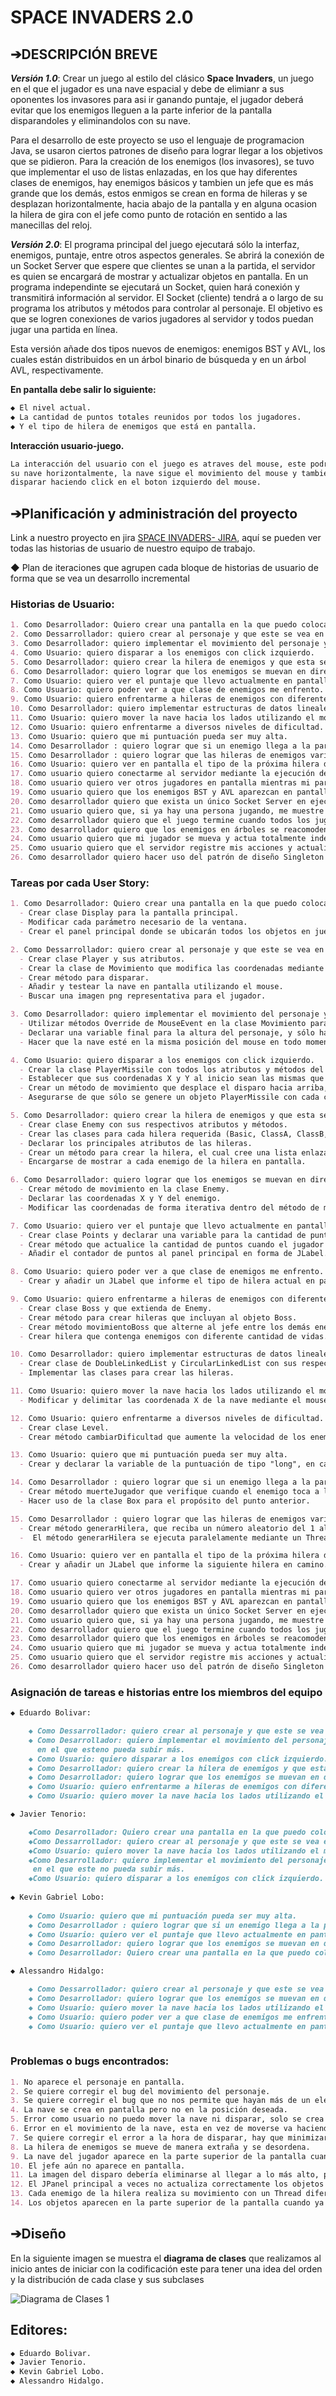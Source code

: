 # SPACE INVADERS 2.0

## ➔DESCRIPCIÓN BREVE
**_Versión 1.0_**: Crear un juego al estilo del clásico **Space Invaders**, un juego en el que el jugador es una nave espacial y debe de elimianr a sus oponentes los  invasores para asi ir ganando puntaje, el jugador deberá evitar que los enemigos lleguen a la parte inferior de la pantalla disparandoles y eliminandolos con su nave. 

Para el desarrollo de este proyecto se uso el lenguaje de programacion Java, se usaron ciertos patrones de diseño para lograr llegar a los objetivos que se pidieron.
Para la creación de los enemigos (los invasores), se tuvo que implementar el uso de listas enlazadas, en los que hay diferentes clases de enemigos, hay enemigos básicos y tambien un jefe que es más grande que los demás, estos enmigos se crean en forma de hileras y se desplazan horizontalmente, hacia abajo de la pantalla y en alguna ocasion la hilera de gira con el jefe como punto de rotación en sentido a las manecillas del reloj.

**_Versión 2.0_**: El programa principal del juego ejecutará sólo la interfaz, enemigos, puntaje, entre otros aspectos generales. Se abrirá la conexión de un Socket Server que espere que clientes se unan a la partida, el servidor es quien se encargará de mostrar y actualizar objetos en pantalla. En un programa independinte se ejecutará un Socket, quien hará conexión y transmitirá información al servidor. El Socket (cliente) tendrá a o largo de su programa los atributos y métodos para controlar al personaje. El objetivo es que se logren conexiones de varios jugadores al servidor y todos puedan jugar una partida en línea.

Esta versión añade dos tipos nuevos de enemigos: enemigos BST y AVL, los cuales están distribuidos en un árbol binario de búsqueda y en un árbol AVL, respectivamente. 

**En pantalla debe salir lo siguiente:**
```markdown
◆ El nivel actual.
◆ La cantidad de puntos totales reunidos por todos los jugadores.
◆ Y el tipo de hilera de enemigos que está en pantalla.
```
**Interacción usuario-juego.**
```markdown
La interacción del usuario con el juego es atraves del mouse, este podrá desplazar
su nave horizontalmente, la nave sigue el movimiento del mouse y tambien podrá 
disparar haciendo click en el boton izquierdo del mouse.
```

## ➔Planificación y administración del proyecto
Link a nuestro proyecto en jira [SPACE INVADERS- JIRA](https://algoritms-and-data-structures-project1.atlassian.net/jira/your-work), aquí se pueden ver todas las historias de usuario de nuestro equipo de trabajo.

◆ Plan de iteraciones que agrupen cada bloque de historias de usuario de forma
  que se vea un desarrollo incremental


### Historias de Usuario:
```markdown
1. Como Desarrollador: Quiero crear una pantalla en la que puedo colocar los demás componentes del juego.
2. Como Dessarrollador: quiero crear al personaje y que este se vea en la pantalla.
3. Como Desarrollador: quiero implementar el movimiento del personaje y delimitar un limite de altura en el que esteno pueda subir más.
4. Como Usuario: quiero disparar a los enemigos con click izquierdo.
5. Como Desarrollador: quiero crear la hilera de enemigos y que esta se despliegue en la pantalla.
6. Como Desarrollador: quiero lograr que los enemigos se muevan en dirección vertical y horizontal.
7. Como Usuario: quiero ver el puntaje que llevo actualmente en pantalla.
8. Como Usuario: quiero poder ver a que clase de enemigos me enfrento.
9. Como Usuario: quiero enfrentarme a hileras de enemigos con diferentes características.
10. Como Desarrollador: quiero implementar estructuras de datos lineales en mi programa.
11. Como Usuario: quiero mover la nave hacia los lados utilizando el mouse.
12. Como Usuario: quiero enfrentarme a diversos niveles de dificultad.
13. Como Usuario: quiero que mi puntuación pueda ser muy alta.
14. Como Desarrollador : quiero lograr que si un enemigo llega a la parte inferior de la pantalla el jugador pierda.
15. Como Desarrollador : quiero lograr que las hileras de enemigos varíen aleatoriamente.
16. Como Usuario: quiero ver en pantalla el tipo de la próxima hilera de enemigos en salir.
17. Como usuario quiero conectarme al servidor mediante la ejecución de un socket.
18. Como usuario quiero ver otros jugadores en pantalla mientras mi partida está en curso.
19. Como usuario quiero que los enemigos BST y AVL aparezcan en pantalla acomodados al estilo de un árbol.
20. Como desarrollador quiero que exista un único Socket Server en ejecución para todos los clientes.
21. Como usuario quiero que, si ya hay una persona jugando, me muestre la nave y el puntaje actual justo al ingresar al juego.
22. Como desarrollador quiero que el juego termine cuando todos los jugadores hayan sido eliminados.
23. Como desarrollador quiero que los enemigos en árboles se reacomoden siguiendo las reglas de los mismos, al eliminarlos.
24. Como usuario quiero que mi jugador se mueva y actua totalmente independiente de las de los demás jugadores.
25. Como usuario quiero que el servidor registre mis acciones y actualice la interfaz con la acción realizada para todos los jugadores.
26. Como desarrollador quiero hacer uso del patrón de diseño Singleton para instanciar únicamente un servidor en la ejecución del programa.  
```


### Tareas por cada User Story:
```markdown
1. Como Desarrollador: Quiero crear una pantalla en la que puedo colocar los demás componentes del juego:
  - Crear clase Display para la pantalla principal.
  - Modificar cada parámetro necesario de la ventana.
  - Crear el panel principal donde se ubicarán todos los objetos en juego.

2. Como Dessarrollador: quiero crear al personaje y que este se vea en la pantalla.
  - Crear clase Player y sus atributos.
  - Crear la clase de Movimiento que modifica las coordenadas mediante MouseEvent.
  - Crear método para disparar.
  - Añadir y testear la nave en pantalla utilizando el mouse.
  - Buscar una imagen png representativa para el jugador.

3. Como Desarrollador: quiero implementar el movimiento del personaje y delimitar un limite de altura en el que este no pueda subir más.
  - Utilizar métodos Override de MouseEvent en la clase Movimiento para mover al personaje.
  - Declarar una variable final para la altura del personaje, y sólo hacer modificable su coordenada x.
  - Hacer que la nave esté en la misma posición del mouse en todo momento. 

4. Como Usuario: quiero disparar a los enemigos con click izquierdo.
  - Crear la clase PlayerMissile con todos los atributos y métodos del disparo.
  - Establecer que sus coordenadas X y Y al inicio sean las mismas que las del jugador.
  - Crear un método de movimiento que desplace el disparo hacia arriba, modificando su coordenada Y.
  - Asegurarse de que sólo se genere un objeto PlayerMissile con cada click, ni más ni menos. 

5. Como Desarrollador: quiero crear la hilera de enemigos y que esta se despliegue en la pantalla.
  - Crear clase Enemy con sus respectivos atributos y métodos.
  - Crear las clases para cada hilera requerida (Basic, ClassA, ClassB, ClassC, ClassD, ClassE).
  - Declarar los principales atributos de las hileras.
  - Crear un método para crear la hilera, el cual cree una lista enlazada y añada a los enemigos.
  - Encargarse de mostrar a cada enemigo de la hilera en pantalla.

6. Como Desarrollador: quiero lograr que los enemigos se muevan en dirección vertical y horizontal.
  - Crear método de movimiento en la clase Enemy.
  - Declarar las coordenadas X y Y del enemigo.
  - Modificar las coordenadas de forma iterativa dentro del método de movimiento, verificando los límites de la pantalla.

7. Como Usuario: quiero ver el puntaje que llevo actualmente en pantalla.
  - Crear clase Points y declarar una variable para la cantidad de puntos.
  - Crear método que actualice la cantidad de puntos cuando el jugador derrote a un enemigo.
  - Añadir el contador de puntos al panel principal en forma de JLabel.

8. Como Usuario: quiero poder ver a que clase de enemigos me enfrento.
  - Crear y añadir un JLabel que informe el tipo de hilera actual en pantalla.

9. Como Usuario: quiero enfrentarme a hileras de enemigos con diferentes características.
  - Crear clase Boss y que extienda de Enemy.
  - Crear método para crear hileras que incluyan al objeto Boss.
  - Crear método movimientoBoss que alterne al jefe entre los demás enemigos.
  - Crear hilera que contenga enemigos con diferente cantidad de vidas.

10. Como Desarrollador: quiero implementar estructuras de datos lineales en mi programa.
  - Crear clase de DoubleLinkedList y CircularLinkedList con sus respectivos nodos.
  - Implementar las clases para crear las hileras.

11. Como Usuario: quiero mover la nave hacia los lados utilizando el mouse.
  - Modificar y delimitar las coordenada X de la nave mediante el mouse.

12. Como Usuario: quiero enfrentarme a diversos niveles de dificultad.
  - Crear clase Level.
  - Crear método cambiarDificultad que aumente la velocidad de los enemigos luego de un tiempo.

13. Como Usuario: quiero que mi puntuación pueda ser muy alta.
  - Crear y declarar la variable de la puntuación de tipo "long", en caso de que el jugador realice muchos puntos.

14. Como Desarrollador : quiero lograr que si un enemigo llega a la parte inferior de la pantalla el jugador pierda.
  - Crear método muerteJugador que verifique cuando el enemigo toca a la nave, y este automáticamente cierre el juego.
  - Hacer uso de la clase Box para el propósito del punto anterior.

15. Como Desarrollador : quiero lograr que las hileras de enemigos varíen aleatoriamente.
  - Crear método generarHilera, que reciba un número aleatorio del 1 al 6, cada número asignado a un tipo de hilera.
  -  El método generarHilera se ejecuta paralelamente mediante un Thread.

16. Como Usuario: quiero ver en pantalla el tipo de la próxima hilera de enemigos en salir.
  - Crear y añadir un JLabel que informe la siguiente hilera en camino.

17. Como usuario quiero conectarme al servidor mediante la ejecución de un socket.
18. Como usuario quiero ver otros jugadores en pantalla mientras mi partida está en curso.
19. Como usuario quiero que los enemigos BST y AVL aparezcan en pantalla acomodados al estilo de un árbol.
20. Como desarrollador quiero que exista un único Socket Server en ejecución para todos los clientes.
21. Como usuario quiero que, si ya hay una persona jugando, me muestre la nave y el puntaje actual justo al ingresar al juego.
22. Como desarrollador quiero que el juego termine cuando todos los jugadores hayan sido eliminados.
23. Como desarrollador quiero que los enemigos en árboles se reacomoden siguiendo las reglas de los mismos, al eliminarlos.
24. Como usuario quiero que mi jugador se mueva y actua totalmente independiente de las de los demás jugadores.
25. Como usuario quiero que el servidor registre mis acciones y actualice la interfaz con la acción realizada para todos los jugadores.
26. Como desarrollador quiero hacer uso del patrón de diseño Singleton para instanciar únicamente un servidor en la ejecución del programa. 
```

### Asignación de tareas e historias entre los miembros del equipo
```markdown
◆ Eduardo Bolivar:

    ◆ Como Dessarrollador: quiero crear al personaje y que este se vea en la pantalla.
    ◆ Como Desarrollador: quiero implementar el movimiento del personaje y delimitar un limite de altura
      en el que esteno pueda subir más.
    ◆ Como Usuario: quiero disparar a los enemigos con click izquierdo.
    ◆ Como Desarrollador: quiero crear la hilera de enemigos y que esta se despliegue en la pantalla.
    ◆ Como Desarrollador: quiero lograr que los enemigos se muevan en dirección vertical y horizontal.
    ◆ Como Usuario: quiero enfrentarme a hileras de enemigos con diferentes características.
    ◆ Como Usuario: quiero mover la nave hacia los lados utilizando el mouse.

◆ Javier Tenorio:

    ◆Como Desarrollador: Quiero crear una pantalla en la que puedo colocar los demás componentes del juego.
    ◆Como Dessarrollador: quiero crear al personaje y que este se vea en la pantalla.
    ◆Como Usuario: quiero mover la nave hacia los lados utilizando el mouse.
    ◆Como Desarrollador: quiero implementar el movimiento del personaje y delimitar un limite de altura
     en el que este no pueda subir más.
    ◆Como Usuario: quiero disparar a los enemigos con click izquierdo.
    
◆ Kevin Gabriel Lobo: 
    
    ◆ Como Usuario: quiero que mi puntuación pueda ser muy alta.
    ◆ Como Desarrollador : quiero lograr que si un enemigo llega a la parte inferior de la pantalla el jugador pierda.
    ◆ Como Usuario: quiero ver el puntaje que llevo actualmente en pantalla.
    ◆ Como Desarrollador: quiero lograr que los enemigos se muevan en dirección vertical y horizontal.
    ◆ Como Desarrollador: Quiero crear una pantalla en la que puedo colocar los demás componentes del juego.

◆ Alessandro Hidalgo:

    ◆ Como Dessarrollador: quiero crear al personaje y que este se vea en la pantalla.
    ◆ Como Desarrollador: quiero lograr que los enemigos se muevan en dirección vertical y horizontal.
    ◆ Como Usuario: quiero mover la nave hacia los lados utilizando el mouse.
    ◆ Como Usuario: quiero poder ver a que clase de enemigos me enfrento.
    ◆ Como Usuario: quiero ver el puntaje que llevo actualmente en pantalla.
    
```

### Problemas o bugs encontrados:
```markdown
1. No aparece el personaje en pantalla.
2. Se quiere corregir el bug del movimiento del personaje.
3. Se quiere corregir el bug que no nos permite que hayan más de un elemento en pantalla.
4. La nave se crea en pantalla pero no en la posición deseada.
5. Error como usuario no puedo mover la nave ni disparar, solo se crea la imagen
6. Error en el movimiento de la nave, esta en vez de moverse va haciendo un repaint de muchas naves en la posición actual del mouse.
7. Se quiere corregir el error a la hora de disparar, hay que minimizar y abrir nuevamente la interfaz para que se muestre en pantalla la acción de disparo.
8. La hilera de enemigos se mueve de manera extraña y se desordena.
9. La nave del jugador aparece en la parte superior de la pantalla cuando aparece otro objeto.
10. El jefe aún no aparece en pantalla.
11. La imagen del disparo debería eliminarse al llegar a lo más alto, pero no lo hace.
12. El JPanel principal a veces no actualiza correctamente los objetos en pantalla.
13. Cada enemigo de la hilera realiza su movimiento con un Thread diferente.
14. Los objetos aparecen en la parte superior de la pantalla cuando ya deberían haberse eliminado.
```



## ➔Diseño
En la siguiente imagen se muestra el **diagrama de clases** que realizamos al inicio antes de iniciar con la codificación este para tener una idea del orden y la distribución de cada clase y sus subclases

![Diagrama de Clases 1](https://user-images.githubusercontent.com/62964521/114803845-77a8c280-9d5d-11eb-95e1-9370f15b3fa3.png)





## Editores:
```markdown
◆ Eduardo Bolivar.
◆ Javier Tenorio.
◆ Kevin Gabriel Lobo.
◆ Alessandro Hidalgo.
```

